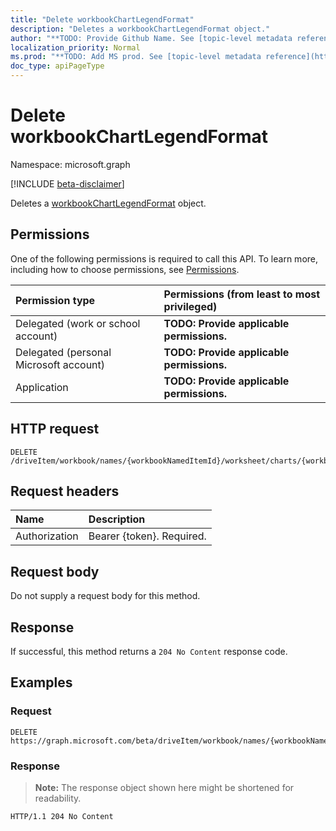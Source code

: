 ```yaml
---
title: "Delete workbookChartLegendFormat"
description: "Deletes a workbookChartLegendFormat object."
author: "**TODO: Provide Github Name. See [topic-level metadata reference](https://msgo.azurewebsites.net/add/document/guidelines/metadata.html#topic-level-metadata)**"
localization_priority: Normal
ms.prod: "**TODO: Add MS prod. See [topic-level metadata reference](https://msgo.azurewebsites.net/add/document/guidelines/metadata.html#topic-level-metadata)**"
doc_type: apiPageType
---
```


# Delete workbookChartLegendFormat
Namespace: microsoft.graph

[!INCLUDE [beta-disclaimer](../../includes/beta-disclaimer.md)]

Deletes a [workbookChartLegendFormat](../resources/workbookchartlegendformat.md) object.

## Permissions
One of the following permissions is required to call this API. To learn more, including how to choose permissions, see [Permissions](/graph/permissions-reference).

|Permission type|Permissions (from least to most privileged)|
|:---|:---|
|Delegated (work or school account)|**TODO: Provide applicable permissions.**|
|Delegated (personal Microsoft account)|**TODO: Provide applicable permissions.**|
|Application|**TODO: Provide applicable permissions.**|

## HTTP request

<!-- {
  "blockType": "ignored"
}
-->
``` http
DELETE /driveItem/workbook/names/{workbookNamedItemId}/worksheet/charts/{workbookChartId}/legend/format
```

## Request headers
|Name|Description|
|:---|:---|
|Authorization|Bearer {token}. Required.|

## Request body
Do not supply a request body for this method.

## Response

If successful, this method returns a `204 No Content` response code.

## Examples

### Request
<!-- {
  "blockType": "request",
  "name": "delete_workbookchartlegendformat"
}
-->
``` http
DELETE https://graph.microsoft.com/beta/driveItem/workbook/names/{workbookNamedItemId}/worksheet/charts/{workbookChartId}/legend/format
```


### Response
>**Note:** The response object shown here might be shortened for readability.
<!-- {
  "blockType": "response",
  "truncated": true
}
-->
``` http
HTTP/1.1 204 No Content
```

